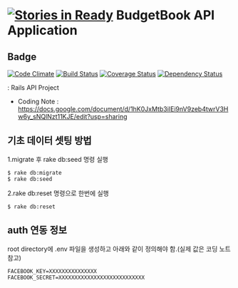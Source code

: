 [![Stories in Ready](https://badge.waffle.io/darkkyungho/bbapi.png?label=ready)](https://waffle.io/darkkyungho/bbapi)
BudgetBook API Application
=====

## Badge
[![Code Climate](https://codeclimate.com/github/rorlab/bbapi.png)](https://codeclimate.com/github/rorlab/bbapi)
[![Build Status](https://travis-ci.org/rorlab/bbapi.png?branch=master)](https://travis-ci.org/rorlab/bbapi)
[![Coverage Status](https://coveralls.io/repos/rorlab/bbapi/badge.png)](https://coveralls.io/r/rorlab/bbapi)
[![Dependency Status](https://gemnasium.com/rorlab/bbapi.png)](https://gemnasium.com/rorlab/bbapi)

: Rails API Project

* Coding Note : https://docs.google.com/document/d/1hK0JxMtb3iIEi9nV9zeb4twrV3Hw6y_sNQlNzt11KJE/edit?usp=sharing




## 기초 데이터 셋팅 방법

1.migrate 후 rake db:seed 명령 실행

```
$ rake db:migrate
$ rake db:seed
```
2.rake db:reset 명령으로 한번에 실행

```
$ rake db:reset
```

## auth 연동 정보
root directory에 .env 파일을 생성하고 아래와 같이 정의해야 함.(실제 값은 코딩 노트 참고)
```
FACEBOOK_KEY=XXXXXXXXXXXXXXX
FACEBOOK_SECRET=XXXXXXXXXXXXXXXXXXXXXXXXXXX
```




